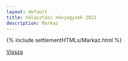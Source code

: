 ```yaml
---
layout: default
title: Választási névjegyzék 2022
description: Markaz
---
```


{% include settlementHTMLs/Markaz.html %}

[Vissza](./)